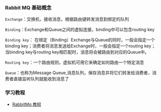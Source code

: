 ### Rabbit MQ 基础概念

`Exchange`：交换机，接收消息，根据路由键转发消息到绑定的队列

`Binding`：Exchange和Queue之间的虚拟连接，binding中可以包含routing key

`Binding key`： 在绑定（Binding）Exchange与Queue的同时，一般会指定一个binding key；消费者将消息发送给Exchange时，一般会指定一个routing key；当binding key与routing key相匹配时，消息将会被路由到对应的Queue中。

`Routing key`：一个路由规则，虚拟机可用它来确定如何路由一个特定消息

`Queue`：也称为Message Queue,消息队列，保存消息并将它们转发给消费者，消费者直接监听队列就能收到消息了


### 学习教程

- [RabbitMq 教程](https://blog.csdn.net/hellozpc/article/details/81436980)